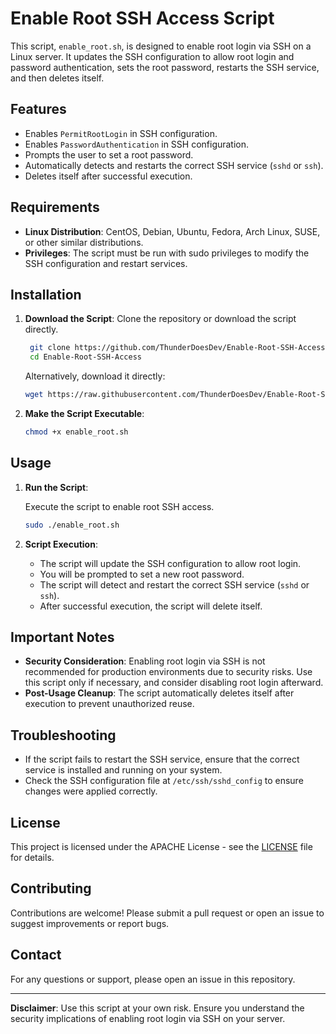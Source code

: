 # Enable Root SSH Access Script

This script, `enable_root.sh`, is designed to enable root login via SSH on a Linux server. It updates the SSH configuration to allow root login and password authentication, sets the root password, restarts the SSH service, and then deletes itself.

## Features

- Enables `PermitRootLogin` in SSH configuration.
- Enables `PasswordAuthentication` in SSH configuration.
- Prompts the user to set a root password.
- Automatically detects and restarts the correct SSH service (`sshd` or `ssh`).
- Deletes itself after successful execution.

## Requirements

- **Linux Distribution**: CentOS, Debian, Ubuntu, Fedora, Arch Linux, SUSE, or other similar distributions.
- **Privileges**: The script must be run with sudo privileges to modify the SSH configuration and restart services.

## Installation

1. **Download the Script**: Clone the repository or download the script directly.

   ```bash
    git clone https://github.com/ThunderDoesDev/Enable-Root-SSH-Access.git
    cd Enable-Root-SSH-Access
    ```

    Alternatively, download it directly:

    ```bash
    wget https://raw.githubusercontent.com/ThunderDoesDev/Enable-Root-SSH-Access/main/enable_root.sh
    ```

2. **Make the Script Executable**:

    ```bash
    chmod +x enable_root.sh
    ```

## Usage

1. **Run the Script**:

    Execute the script to enable root SSH access.

    ```bash
    sudo ./enable_root.sh
    ```

2. **Script Execution**:

    - The script will update the SSH configuration to allow root login.
    - You will be prompted to set a new root password.
    - The script will detect and restart the correct SSH service (`sshd` or `ssh`).
    - After successful execution, the script will delete itself.

## Important Notes

- **Security Consideration**: Enabling root login via SSH is not recommended for production environments due to security risks. Use this script only if necessary, and consider disabling root login afterward.
- **Post-Usage Cleanup**: The script automatically deletes itself after execution to prevent unauthorized reuse.

## Troubleshooting

- If the script fails to restart the SSH service, ensure that the correct service is installed and running on your system.
- Check the SSH configuration file at `/etc/ssh/sshd_config` to ensure changes were applied correctly.

## License

This project is licensed under the APACHE License - see the [LICENSE](LICENSE) file for details.

## Contributing

Contributions are welcome! Please submit a pull request or open an issue to suggest improvements or report bugs.

## Contact

For any questions or support, please open an issue in this repository.

---

**Disclaimer**: Use this script at your own risk. Ensure you understand the security implications of enabling root login via SSH on your server.
